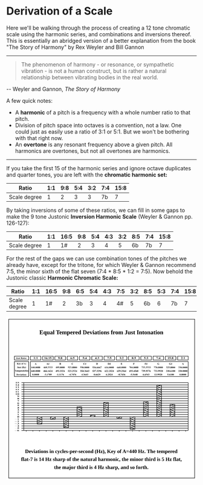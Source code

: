 # Derivation of a Scale

Here we'll be walking through the process of creating a 12 tone chromatic scale using the harmonic series, and combinations and inversions thereof. This is essentially an abridged version of a better explanation from the book "The Story of Harmony" by Rex Weyler and Bill Gannon

------------------------------------------------------------------

>The phenomenon of harmony - or resonance, or sympathetic vibration - is not a human construct, but is rather a natural relationship between vibrating bodies in the real world.  

-- Weyler and Gannon, *The Story of Harmony*

A few quick notes:

- A **harmonic** of a pitch is a frequency with a whole number ratio to that pitch. 
- Division of pitch space into octaves is a convention, not a law. One could just as easily use a ratio of 3:1 or 5:1. But we won't be bothering with that right now.
- An **overtone** is any resonant frequency above a given pitch. All harmonics are overtones, but not all overtones are harmonics.

------------------------------------------------------------------

If you take the first 15 of the harmonic series and ignore octave duplicates and quarter tones, you are left with the **chromatic harmonic set:**

|     Ratio    |  1:1  |  9:8  |  5:4  |  3:2  |  7:4  | 15:8  |
|--------------|-------|-------|-------|-------|-------|-------|
| Scale degree |   1   |   2   |   3   |   3   |   7b  |   7   |

By taking inversions of some of these ratios, we can fill in some gaps to make the 9 tone Justonic **Inversion Harmonic Scale** (Weyler & Gannon pp. 126-127):

| Ratio        | 1:1 | 16:5 | 9:8 | 5:4 | 4:3 | 3:2 | 8:5 | 7:4 | 15:8 |
|--------------|-----|------|-----|-----|-----|-----|-----|-----|------|
| Scale degree | 1   | 1#   | 2   | 3   | 4   | 5   | 6b  | 7b  | 7    |

For the rest of the gaps we can use combination tones of the pitches we already have, except for the tritone, for which Weyler & Gannon recommend 7:5, the minor sixth of the flat seven (7:4 * 8:5 * 1:2 = 7:5). Now behold the Justonic classic **Harmonic Chromatic Scale:**

| Ratio        | 1:1 | 16:5 | 9:8 | 6:5 | 5:4 | 4:3 | 7:5 | 3:2 | 8:5 | 5:3 | 7:4 | 15:8 |
|--------------|-----|------|-----|-----|-----|-----|-----|-----|-----|-----|-----|------|
| Scale degree | 1   | 1#   | 2   | 3b  | 3   | 4   | 4#  | 5   | 6b  | 6   | 7b  | 7    |

![](the-story-of-harmony_graph.svg)
